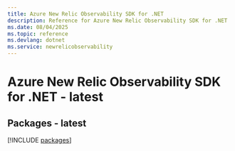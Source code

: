 ```yaml
---
title: Azure New Relic Observability SDK for .NET
description: Reference for Azure New Relic Observability SDK for .NET
ms.date: 08/04/2025
ms.topic: reference
ms.devlang: dotnet
ms.service: newrelicobservability
---
```

# Azure New Relic Observability SDK for .NET - latest
## Packages - latest
[!INCLUDE [packages](new-relic-observability-index.md)]